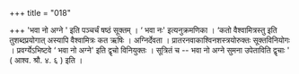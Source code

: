 +++
title = "018"

+++
'भवा नो अग्ने ' इति पञ्चर्चं षष्ठं सूक्तम् । ‘ भवा नः' इत्यनुक्रमणिका । ‘कतो वैश्वामित्रस्तु इति तुशब्दप्रयोगात् अस्यापि वैश्वामित्रः कत ऋषिः । अग्निर्देवता । प्रातरनवाकाश्विनशस्त्रयोरुक्तः सूक्तविनियोगः । प्रवर्ग्येऽभिष्टवे ‘ भवा नो अग्ने' इति द्वृचो विनियुक्तः । सूत्रितं च -- भवा नो अग्ने सुमना उपेताविति द्वृचाः ' ( आश्व. श्रौ. ४. ६ ) इति ।